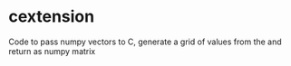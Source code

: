 # cextension
Code to pass numpy vectors to C, generate a grid of values from the and return as numpy matrix
